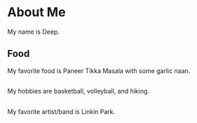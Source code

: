 # About Me
My name is Deep.

## Food
My favorite food is Paneer Tikka Masala with some garlic naan.

## 
My hobbies are basketball, volleyball, and hiking.

##
My favorite artist/band is Linkin Park.

